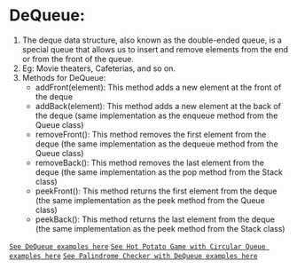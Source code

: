 # DeQueue:

1. The deque data structure, also known as the double-ended queue, is a special queue that allows us to insert and remove elements from the end or from the front of the queue. 
2. Eg: Movie theaters, Cafeterias, and so on.
3. Methods for DeQueue:
   * addFront(element): This method adds a new element at the front of the deque
   * addBack(element): This method adds a new element at the back of the deque (same implementation as the enqueue method from the Queue class)
   * removeFront(): This method removes the first element from the deque (the same implementation as the dequeue method from the Queue class)
   * removeBack(): This method removes the last element from the deque (the same implementation as the pop method from the Stack class)
   * peekFront(): This method returns the first element from the deque (the same implementation as the peek method from the Queue class)
   * peekBack(): This method returns the last element from the deque (the same implementation as the peek method from the Stack class)

[`See DeQueue examples here`](src/queue/dequeue.js) 
[`See Hot Potato Game with Circular Queue examples here`](src/queue/circular-hot-potato-game.js) 
[`See Palindrome Checker with DeQueue examples here`](src/queue/de-queue-palindrome-checker.js) 